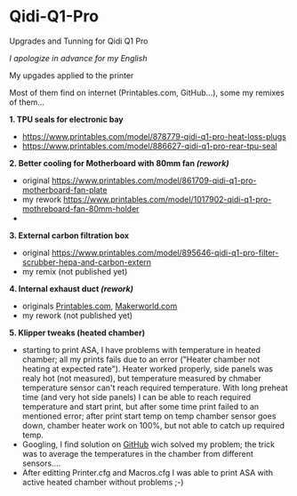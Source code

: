 # Qidi-Q1-Pro
Upgrades and Tunning for Qidi Q1 Pro

_I apologize in advance for my English_

My upgades applied to the printer

Most of them find on internet (Printables.com, GitHub...), some my remixes of them...

**1. TPU seals for electronic bay**
  - https://www.printables.com/model/878779-qidi-q1-pro-heat-loss-plugs
  - https://www.printables.com/model/886627-qidi-q1-pro-rear-tpu-seal

**2. Better cooling for Motherboard with 80mm fan _(rework)_**
  - original https://www.printables.com/model/861709-qidi-q1-pro-motherboard-fan-plate
  - my rework https://www.printables.com/model/1017902-qidi-q1-pro-mothreboard-fan-80mm-holder
  - 
**3. External carbon filtration box**
 - original https://www.printables.com/model/895646-qidi-q1-pro-filter-scrubber-hepa-and-carbon-extern
 - my remix (not published yet)

**4. Internal exhaust duct _(rework)_**
 - originals [Printables.com](https://www.printables.com/model/904764-qidi-q1-pro-internal-exhaust-duct), [Makerworld.com](https://makerworld.com/en/models/411229?fbclid=IwZXh0bgNhZW0CMTEAAR3f0M9DgXlkferK0tAFzDghmkW5zvwlpZ_0zBMjcjAj5kIBMrbzlP3vYic_aem_Yo-cguwd-8sszccZO92pzQ#profileId-313181)
 - my rework (not published yet)

**5. Klipper tweaks (heated chamber)**
 - starting to print ASA, I have problems with temperature in heated chamber; all my prints fails due to an error ("Heater chamber not heating at expected rate"). Heater worked properly, side panels was realy hot (not measured), but temperature measured by chmaber temperature sensor can't reach required temperature. With long preheat time (and very hot side panels) I can be able to reach required temperature and start print, but after some time print failed to an mentioned error; after print start temp on temp chamber sensor goes down, chamber heater work on 100%, but not able to catch up required temp.
 - Googling, I find solution on [GitHub](https://github.com/qidi-community/Plus4-Wiki/tree/main/content/chamber-heater-investigation) wich solved my problem; the trick was to average the temperatures in the chamber from different sensors....
 - After editting Printer.cfg and Macros.cfg I was able to print ASA with active heated chamber without problems ;-)
